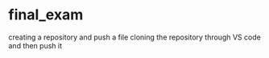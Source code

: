 # final_exam
creating a repository and push a file
cloning the repository through VS code and then push it 
